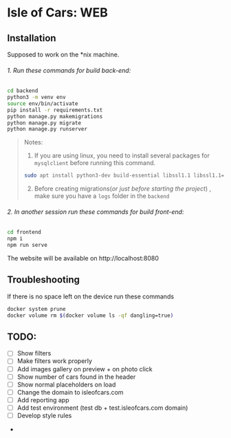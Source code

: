 # Isle of Cars: WEB

## Installation

Supposed to work on the *nix machine.


###### 1. Run these commands for build back-end:
```bash
cd backend
python3 -m venv env
source env/bin/activate
pip install -r requirements.txt
python manage.py makemigrations
python manage.py migrate
python manage.py runserver
```
> Notes:
> 1. If you are using linux, you need to install several packages for `mysqlclient` before running this command.
> ```bash
> sudo apt install python3-dev build-essential libssl1.1 libssl1.1=1.1.1f-1ubuntu2 libssl-dev libmysqlclient-dev
> ```
> 2. Before creating migrations(_or just before starting the project_) , make sure you have a `logs` folder in the `backend`


###### 2. In another session run these commands for build front-end:
```bash
cd frontend
npm i
npm run serve
```
The website will be available on http://localhost:8080

## Troubleshooting

If there is no space left on the device run these commands
```bash
docker system prune
docker volume rm $(docker volume ls -qf dangling=true)
```

## TODO:

- [ ] Show filters
- [ ] Make filters work properly
- [ ] Add images gallery on preview + on photo click
- [ ] Show number of cars found in the header
- [ ] Show normal placeholders on load
- [ ] Change the domain to isleofcars.com
- [ ] Add reporting app
- [ ] Add test environment (test db + test.isleofcars.com domain)
- [ ] Develop style rules

- 
